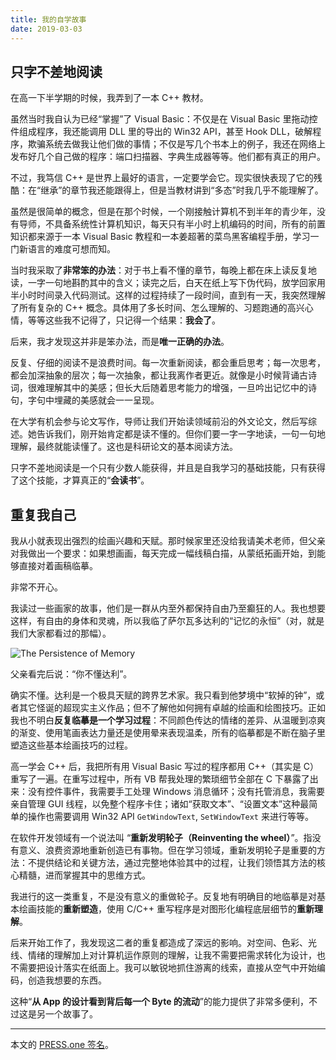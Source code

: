 ```yaml
---
title: 我的自学故事
date: 2019-03-03
---
```


## 只字不差地阅读

在高一下半学期的时候，我弄到了一本 C++ 教材。

虽然当时我自认为已经“掌握”了 Visual Basic：不仅是在 Visual Basic 里拖动控件组成程序，我还能调用 DLL 里的导出的 Win32 API，甚至 Hook DLL，破解程序，欺骗系统去做我让他们做的事情；不仅是写几个书本上的例子，我还在网络上发布好几个自己做的程序：端口扫描器、字典生成器等等。他们都有真正的用户。

不过，我笃信 C++ 是世界上最好的语言，一定要学会它。现实很快表现了它的残酷：在“继承”的章节我还能跟得上，但是当教材讲到“多态”时我几乎不能理解了。

虽然是很简单的概念，但是在那个时候，一个刚接触计算机不到半年的青少年，没有导师，不具备系统性计算机知识，每天只有半小时上机编码的时间，所有的前置知识都来源于一本 Visual Basic 教程和一本姜超著的菜鸟黑客编程手册，学习一门新语言的难度可想而知。

当时我采取了**非常笨的办法**：对于书上看不懂的章节，每晚上都在床上读反复地读，一字一句地斟酌其中的含义；读完之后，白天在纸上写下伪代码，放学回家用半小时时间录入代码测试。这样的过程持续了一段时间，直到有一天，我突然理解了所有复杂的 C++ 概念。具体用了多长时间、怎么理解的、习题跑通的高兴心情，等等这些我不记得了，只记得一个结果：**我会了**。

后来，我才发现这并非是笨办法，而是**唯一正确的办法**。

反复、仔细的阅读不是浪费时间。每一次重新阅读，都会重启思考；每一次思考，都会加深抽象的层次；每一次抽象，都让我离作者更近。就像是小时候背诵古诗词，很难理解其中的美感；但长大后随着思考能力的增强，一旦吟出记忆中的诗句，字句中埋藏的美感就会一一呈现。

在大学有机会参与论文写作，导师让我们开始读领域前沿的外文论文，然后写综述。她告诉我们，刚开始肯定都是读不懂的。但你们要一字一字地读，一句一句地理解，最终就能读懂了。这也是科研论文的基本阅读方法。

只字不差地阅读是一个只有少数人能获得，并且是自我学习的基础技能，只有获得了这个技能，才算真正的“**会读书**”。

## 重复我自己

我从小就表现出强烈的绘画兴趣和天赋。那时候家里还没给我请美术老师，但父亲对我做出一个要求：如果想画画，每天完成一幅线稿白描，从蒙纸拓画开始，到能够直接对着画稿临摹。

非常不开心。

我读过一些画家的故事，他们是一群从内至外都保持自由乃至癫狂的人。我也想要这样，有自由的身体和灵魂，所以我临了萨尔瓦多达利的“记忆的永恒”（对，就是我们大家都看过的那幅）。

![The Persistence of Memory](/my-self-teaching-stories/the-persistence-of-memory.jpg)

父亲看完后说：“你不懂达利”。

确实不懂。达利是一个极具天赋的跨界艺术家。我只看到他梦境中“软掉的钟”，或者其它怪诞的超现实主义作品；但不了解他如何拥有卓越的绘画和绘图技巧。正如我也不明白**反复临摹是一个学习过程**：不同颜色传达的情绪的差异、从温暖到凉爽的渐变、使用笔画表达力量还是使用晕来表现温柔，所有的临摹都是不断在脑子里塑造这些基本绘画技巧的过程。

高一学会 C++ 后，我把所有用 Visual Basic 写过的程序都用 C++（其实是 C）重写了一遍。在重写过程中，所有 VB 帮我处理的繁琐细节全部在 C 下暴露了出来：没有控件事件，我需要手工处理 Windows 消息循环；没有托管消息，我需要亲自管理 GUI 线程，以免整个程序卡住；诸如“获取文本”、“设置文本”这种最简单的操作也需要调用 Win32 API `GetWindowText`, `SetWindowText` 来进行等等。


在软件开发领域有一个说法叫 “**重新发明轮子（Reinventing the wheel）**”。指没有意义、浪费资源地重新创造已有事物。但在学习领域，重新发明轮子是重要的方法：不提供结论和关键方法，通过完整地体验其中的过程，让我们领悟其方法的核心精髓，进而掌握其中的思维方式。

我进行的这一类重复，不是没有意义的重做轮子。反复地有明确目的地临摹是对基本绘画技能的**重新塑造**，使用 C/C++ 重写程序是对图形化编程底层细节的**重新理解**。

后来开始工作了，我发现这二者的重复都造成了深远的影响。对空间、色彩、光线、情绪的理解加上对计算机运作原则的理解，让我不需要把需求转化为设计，也不需要把设计落实在纸面上。我可以敏锐地抓住游离的线索，直接从空气中开始编码，创造我想要的东西。

这种“**从 App 的设计看到背后每一个 Byte 的流动**”的能力提供了非常多便利，不过这是另一个故事了。 

---

本文的 [PRESS.one 签名](https://press.one/file/v?s=60791ab3758ba4d2a78a1c0c9ae37a2b9158c78a7f924a0a41fad81c6b29ceea1c9bfcfc39d351574b3521d7fe8b7dc243756753f12f9ea165a44f133f4ba5ee0&h=6c4405e2fbd20ffa671b4cd98e121dbc3d323738fbd6a759e0391b879806e7ac&a=37bb01456229cf59e14aa19c6755a8ba2947be9b&f=P1&v=3)。